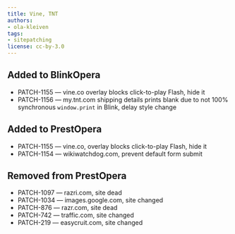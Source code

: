 ```yaml
---
title: Vine, TNT
authors:
- ola-kleiven
tags:
- sitepatching
license: cc-by-3.0
---
```


## Added to BlinkOpera

- PATCH-1155 — vine.co overlay blocks click-to-play Flash, hide it
- PATCH-1156 — my.tnt.com shipping details prints blank due to not 100% synchronous `window.print` in Blink, delay style change

## Added to PrestOpera

- PATCH-1155 — vine.co, overlay blocks click-to-play Flash, hide it
- PATCH-1154 — wikiwatchdog.com, prevent default form submit

## Removed from PrestOpera

- PATCH-1097 — razri.com, site dead
- PATCH-1034 — images.google.com, site changed
- PATCH-876 — razr.com, site dead
- PATCH-742 — traffic.com, site changed
- PATCH-219 — easycruit.com, site changed

